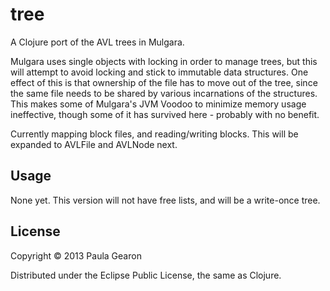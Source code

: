 # tree

A Clojure port of the AVL trees in Mulgara.

Mulgara uses single objects with locking in order to manage trees, but this will
attempt to avoid locking and stick to immutable data structures. One effect of this
is that ownership of the file has to move out of the tree, since the same file needs
to be shared by various incarnations of the structures. This makes some of Mulgara's
JVM Voodoo to minimize memory usage ineffective, though some of it has survived here -
probably with no benefit.

Currently mapping block files, and reading/writing blocks. This will be expanded to
AVLFile and AVLNode next.

## Usage

None yet. This version will not have free lists, and will be a write-once tree.

## License

Copyright © 2013 Paula Gearon

Distributed under the Eclipse Public License, the same as Clojure.
